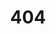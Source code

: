 ---
title: '404'
template: splash
giscus: false
editUrl: false
hero:
  image: 
    light: ~/assets/sad-thought-light.svg 
    dark: ~/assets/sad-thought.svg
    alt: sad thought
  title: '404 Not Found'
  tagline: |
    Page not found. Check the URL, try using the search bar, 
    or visit the <a href="https://github.com/DuendeSoftware/community/discussions">Duende Developer Community</a>. 
---